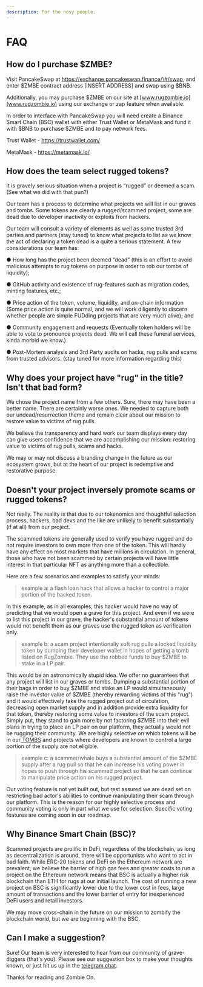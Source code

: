```yaml
---
description: For the nosy people.
---
```


# FAQ

## How do I purchase $ZMBE?

Visit PancakeSwap at https://exchange.pancakeswap.finance/\#/swap, and enter $ZMBE contract address \[INSERT ADDRESS\] and swap using $BNB. 

Additionally, you may purchase $ZMBE on our site at [www.rugzombie.io](www.rugzombie.io) using our exchange or zap feature when available. 

In order to interface with PancakeSwap you will need create a Binance Smart Chain \(BSC\) wallet with either Trust Wallet or MetaMask and fund it with $BNB to purchase $ZMBE and to pay network fees.

Trust Wallet - https://trustwallet.com/

MetaMask - https://metamask.io/

## How does the team select rugged tokens?

It is gravely serious situation when a project is “rugged” or deemed a scam. \(See what we did with that pun?\)

Our team has a process to determine what projects we will list in our graves and tombs. Some tokens are clearly a rugged/scammed project, some are dead due to developer inactivity or exploits from hackers.

Our team will consult a variety of elements as well as some trusted 3rd parties and partners \(stay tuned\) to know what projects to list as we know the act of declaring a token dead is a quite a serious statement. A few considerations our team has:

●  How long has the project been deemed “dead” \(this is an effort to avoid malicious attempts to rug tokens on purpose in order to rob our tombs of liquidity\);

●  GitHub activity and existence of rug-features such as migration codes, minting features, etc.;

●  Price action of the token, volume, liquidity, and on-chain information \(Some price action is quite normal, and we will work diligently to discern whether people are simple FUDding projects that are very much alive\); and

●  Community engagement and requests \(Eventually token holders will be able to vote to pronounce projects dead. We will call these funeral services, kinda morbid we know.\)

●  Post-Mortem analysis and 3rd Party audits on hacks, rug pulls and scams from trusted advisors. \(stay tuned for more information regarding this\)

## Why does your project have "rug" in the title? Isn't that bad form?

We chose the project name from a few others. Sure, there may have been a better name. There are certainly worse ones. We needed to capture both our undead/resurrection theme and remain clear about our mission to restore value to victims of rug pulls. 

We believe the transparency and hard work our team displays every day can give users confidence that we are accomplishing our mission: restoring value to victims of rug pulls, scams and hacks.

We may or may not discuss a branding change in the future as our ecosystem grows, but at the heart of our project is redemptive and restorative purpose.

## Doesn't your project inversely promote scams or rugged tokens? 

Not really. The reality is that due to our tokenomics and thoughtful selection process, hackers, bad devs and the like are unlikely to benefit substantially \(if at all\) from our project. 

The scammed tokens are generally used to verify you have rugged and do not require investors to own more than one of the token. This will hardly have any effect on most markets that have millions in circulation. In general, those who have not been scammed by certain projects will have little interest in that particular NFT as anything more than a collectible. 

Here are a few scenarios and examples to satisfy your minds: 

> example a: a flash loan hack that allows a hacker to control a major portion of the hacked token.

In this example, as in all examples, this hacker would have no way of predicting that we would open a grave for this project. And even if we were to list this project in our grave, the hacker's substantial amount of tokens would not benefit them as our graves use the rugged token as verification only.

> example b: a scam project intentionally soft rug pulls a locked liquidity token by dumping their developer wallet in hopes of getting a tomb listed on RugZombie. They use the robbed funds to buy $ZMBE to stake in a LP pair.

This would be an astronomically stupid idea. We offer no guarantees that any project will list in our graves or tombs. Dumping a substantial portion of their bags in order to buy $ZMBE and stake an LP would simultaneously raise the investor value of $ZMBE \(thereby rewarding victims of this "rug"\) and it would effectively take the rugged project out of circulation, decreasing open market supply and in addition provide extra liquidity for that token, thereby restoring some value to investors of the scam project. Simply put, they stand to gain more by not factoring $ZMBE into their evil plans In trying to place an LP pair on our platform, they actually would not be rugging their community. We are highly selective on which tokens will be in our[ TOMBS](../basic-information/main-features/tombs.md) and projects where developers are known to control a large portion of the supply are not eligible. 

> example c: a scammer/whale buys a substantial amount of the $ZMBE supply after a rug pull so that he can increase his voting power in hopes to push through his scammed project so that he can continue to manipulate price action on his rugged project.

Our voting feature is not yet built out, but rest assured we are dead set on restricting bad actor's abilities to continue manipulating their scam through our platform. This is the reason for our highly selective process and community voting is only in part what we use for selection. Specific voting features are coming soon in our roadmap. 

## Why Binance Smart Chain \(BSC\)?

Scammed projects are prolific in DeFi, regardless of the blockchain, as long as decentralization is around, there will be opportunists who want to act in bad faith. While ERC-20 tokens and DeFi on the Ethereum network are prevalent, we believe the barrier of high gas fees and greater costs to run a project on the Ethereum network means that BSC is actually a higher risk blockchain than ETH for rugs at our initial launch. The cost of running a new project on BSC is significantly lower due to the lower cost in fees, large amount of transactions and the lower barrier of entry for inexperienced DeFi users and retail investors.

We may move cross-chain in the future on our mission to zombify the blockchain world, but we are beginning with the BSC.

## Can I make a suggestion? 

Sure! Our team is very interested to hear from our community of grave-diggers \(that's you\). Please see our suggestion box to make your thoughts known, or just hit us up in the [telegram chat](socials.md).



Thanks for reading and Zombie On.


